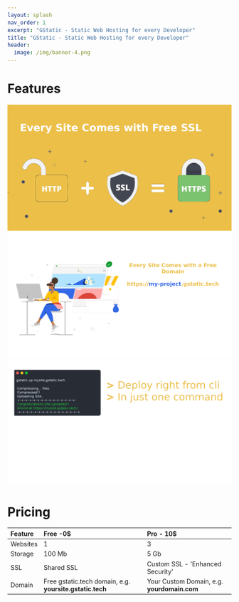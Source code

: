 ```yaml
---
layout: splash
nav_order: 1
excerpt: "GStatic - Static Web Hosting for every Developer"
title: "GStatic - Static Web Hosting for every Developer"
header:
  image: /img/banner-4.png
---
```



# Features
![](/img/ssl-1.png)
![](/img/domain-1.png)
![](/img/cmd-2.png)
# Pricing 


| Feature | Free -0$                                           | Pro - 10$ |
|:--------|:---------------------------------------------------|:--------------------------------------|
| Websites| 1                                                  |3                                      |
|Storage  | 100 Mb                                             |5 Gb                                   |
|SSL      |Shared SSL                                          |Custom SSL - 'Enhanced Security'       |
|Domain   |Free gstatic.tech domain, e.g. **yoursite.gstatic.tech**|Your Custom Domain, e.g. **yourdomain.com**|
  
  